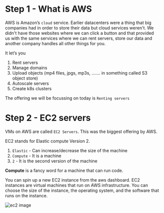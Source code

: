 # Step 1 - What is AWS

AWS is Amazon’s `cloud` service. Earlier datacenters were a thing that big companies had in order to store their data but cloud services weren't. We didn't have those websites where we can click a button and that provided us with the same services where we can rent servers, store our data and another company handles all other things for you.

It let’s you

1. Rent servers
2. Manage domains
3. Upload objects (mp4 files, jpgs, mp3s, ....... in something called S3 object store)
4. Autoscale servers
5. Create k8s clusters

The offering we will be focussing on today is `Renting servers`

# Step 2 - EC2 servers

VMs on AWS are called `EC2 Servers`. This was the biggest offering by AWS.

EC2 stands for Elastic compute Version 2.

1. `Elastic` - Can increase/decrease the size of the machine
2. `Compute` - It is a machine
3. `2` - It is the second version of the machine

**Compute** is a fancy word for a machine that can run code.

You can spin up a new EC2 instance from the aws dashboard. EC2 instances are virtual machines that run on AWS infrastructure. You can choose the size of the instance, the operating system, and the software that runs on the instance.

![ec2 image](https://www.notion.so/image/https%3A%2F%2Fprod-files-secure.s3.us-west-2.amazonaws.com%2F085e8ad8-528e-47d7-8922-a23dc4016453%2Ff0ee3fa6-e989-4982-a580-e8039c48ae62%2FScreenshot_2024-02-11_at_6.33.46_AM.png?table=block&id=3dc2315f-4c68-4d34-995e-c56ba0d08feb&cache=v2)
